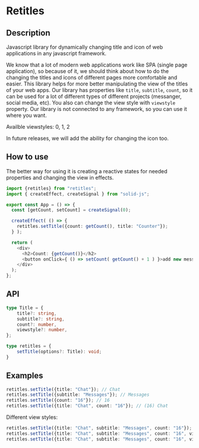 # Retitles

## Description
Javascript library for dynamically changing title and icon of web applications in any javascript framework.

We know that a lot of modern web applications work like SPA (single page application), so because of it, we should think about how to do the changing the titles and icons of different pages more comfortable and easier. This library helps for more better manipulating the view of the titles of your web apps. Our library has properties like `title`, `subtitle`, `count`, so it can be used for a lot of different types of different projects (messanger, social media, etc). You also can change the view style with `viewstyle` property. Our library is not connected to any framework, so you can use it where you want.

Availble viewstyles: 0, 1, 2

In future releases, we will add the ability for changing the icon too.

## How to use
The better way for using it is creating a reactive states for needed properties and changing the view in effects.
```ts
import {retitles} from "retitles";
import { createEffect, createSignal } from "solid-js";

export const App = () => {
  const [getCount, setCount] = createSignal(0);

  createEffect( () => {
    retitles.setTitle({count: getCount(), title: "Counter"});
  } );

  return (
    <div>
      <h2>Count: {getCount()}</h2>
      <button onClick={ () => setCount( getCount() + 1 ) }>add new message</button>
    </div>
  );
};
```

## API
```ts
type Title = {
	title?: string,
	subtitle?: string,
	count?: number,
	viewstyle?: number,
};

type retitles = {
	setTitle(options?: Title): void;
}
```

## Examples
```ts
retitles.setTitle({title: "Chat"}); // Chat
retitles.setTitle({subtitle: "Messages"}); // Messages
retitles.setTitle({count: "16"}); // 16
retitles.setTitle({title: "Chat", count: "16"}); // (16) Chat
```

Different view styles:
```ts
retitles.setTitle({title: "Chat", subtitle: "Messages", count: "16"}); // (16) Messages | Chat
retitles.setTitle({title: "Chat", subtitle: "Messages", count: "16", viewstyle: 1}); // (16) Chat - Messages
retitles.setTitle({title: "Chat", subtitle: "Messages", count: "16", viewstyle: 2}); // (16) Chat / Messages
```